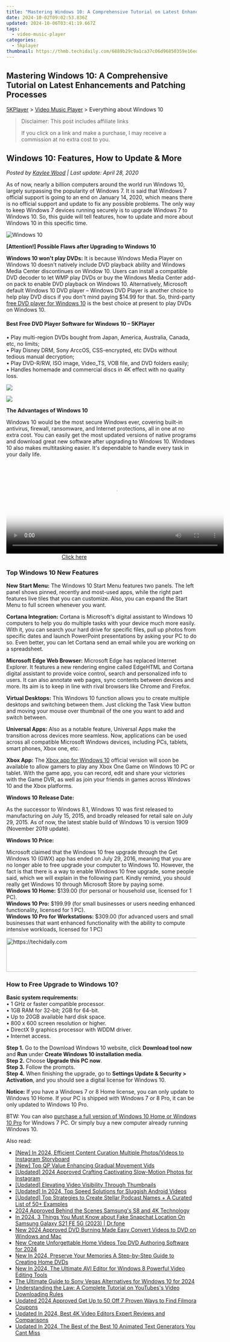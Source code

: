 ```yaml
---
title: "Mastering Windows 10: A Comprehensive Tutorial on Latest Enhancements and Patching Processes"
date: 2024-10-02T09:02:53.836Z
updated: 2024-10-06T03:41:19.667Z
tags:
  - video-music-player
categories:
  - 5kplayer
thumbnail: https://thmb.techidaily.com/6889b29c9a1ca37c06d96850359e16ed975462ec122694d578843a25c7f44c71.jpg
---
```


## Mastering Windows 10: A Comprehensive Tutorial on Latest Enhancements and Patching Processes

[5KPlayer](https://tools.techidaily.com/5kplayer/products/) \> [Video Music Player](https://tools.techidaily.com/5kplayer/video-music-player/) \> Everything about Windows 10

>  Disclaimer: This post includes affiliate links
>
>  If you click on a link and make a purchase, I may receive a commission at no extra cost to you.
>

## Windows 10: Features, How to Update & More

 _Posted by [Kaylee Wood](https://www.quora.com/profile/Amanda-Hu-21) | Last update: April 28, 2020_

As of now, nearly a billion computers around the world run Windows 10, largely surpassing the popularity of Windows 7\. It is said that Windows 7 official support is going to an end on January 14, 2020, which means there is no official support and update to fix any possible problems. The only way to keep Windows 7 devices running securely is to upgrade Windows 7 to Windows 10\. So, this guide will tell features, how to update and more about Windows 10 in this specific time.

![Windows 10](https://www.5kplayer.com/video-music-player/img/windows-10.jpg) 

**\[Attention!\] Possible Flaws after Upgrading to Windows 10**

**Windows 10 won't play DVDs:** It is because Windows Media Player on Windows 10 doesn't natively include DVD playback ability and Windows Media Center discontinues on Window 10\. Users can install a compatible DVD decoder to let WMP play DVDs or buy the Windows Media Center add-on pack to enable DVD playback on Windows 10\. Alternatively, Microsoft default Windows 10 DVD player – Windows DVD Player is another choice to help play DVD discs if you don't mind paying $14.99 for that. So, third-party [free DVD player for Windows 10](https://tools.techidaily.com/5kplayer/video-music-player/) is the best choice at present to play DVDs on Windows 10.

#### Best Free DVD Player Software for Windows 10 – 5KPlayer

• Play multi-region DVDs bought from Japan, America, Australia, Canada, etc, no limits;  
 • Play Disney DRM, Sony ArccOS, CSS-encrypted, etc DVDs without tedious manual decryption;  
 • Play DVD-R/RW, ISO image, Video\_TS, VOB file, and DVD folders easily;  
 • Handles homemade and commercial discs in 4K effect with no quality loss.

[![](https://www.5kplayer.com/video-music-player/../img/winx_btn.png)](https://tools.techidaily.com/5kplayer/products/)

  
[![](https://www.5kplayer.com/video-music-player/../img/mac_btn.png)](https://tools.techidaily.com/5kplayer/products/)

**The Advantages of Windows 10**

Windows 10 would be the most secure Windows ever, covering built-in antivirus, firewall, ransomware, and Internet protections, all in one at no extra cost. You can easily get the most updated versions of native programs and download great new software after upgrading to Windows 10\. Windows 10 also makes multitasking easier. It's dependable to handle every task in your daily life.

<!-- affiliate ads begin -->
<span id="1982456">
					<video width="576" height="240" style="cursor:pointer"
           poster="//a.impactradius-go.com/display-clicktoplayimage/1982456.png"
           onclick="if(!this.playClicked){this.play();this.setAttribute('controls',true);this.playClicked=true;}">
	   <source src="//a.impactradius-go.com/display-ad/22993-1982456">
	   <img src="//a.impactradius-go.com/display-clicktoplayimage/1982456.png" style="border: none; height: 100%; width: 100%; object-fit: contain">
	</video>
	<div style="width:360px;text-align:center"><a href="javascript:window.open(decodeURIComponent('https%3A%2F%2Fhomestyler.sjv.io%2Fc%2F5597632%2F1982456%2F22993'), '_blank');void(0);">Click here</a></div>
</span>
<img height="0" width="0" src="https://imp.pxf.io/i/5597632/1982456/22993" style="position:absolute;visibility:hidden;" border="0" />
<!-- affiliate ads end -->

### Top Windows 10 New Features

**New Start Menu:** The Windows 10 Start Menu features two panels. The left panel shows pinned, recently and most-used apps, while the right part features live tiles that you can customize. Also, you can expand the Start Menu to full screen whenever you want.

**Cortana Integration:** Cortana is Microsoft's digital assistant to Windows 10 computers to help you do multiple tasks with your device much more easily. With it, you can search your hard drive for specific files, pull up photos from specific dates and launch PowerPoint presentations by asking your PC to do so. Even better, you can let Cortana send an email while you are working on a spreadsheet.

**Microsoft Edge Web Browser:** Microsoft Edge has replaced Internet Explorer. It features a new rendering engine called EdgeHTML and Cortana digital assistant to provide voice control, search and personalized info to users. It can also annotate web pages, sync contents between devices and more. Its aim is to keep in line with rival browsers like Chrome and Firefox.

**Virtual Desktops:** This Windows 10 function allows you to create multiple desktops and switching between them. Just clicking the Task View button and moving your mouse over thumbnail of the one you want to add and switch between.

**Universal Apps:** Also as a notable feature, Universal Apps make the transition across devices more seamless. Now, applications can be used across all compatible Microsoft Windows devices, including PCs, tablets, smart phones, Xbox one, etc.

**Xbox App:** The [Xbox app for Windows 10](https://tools.techidaily.com/5kplayer/airplay/) official version will soon be available to allow gamers to play any Xbox One Game on Windows 10 PC or tablet. With the game app, you can record, edit and share your victories with the Game DVR, as well as join your friends in games across Windows 10 and the Xbox platforms.

**Windows 10 Release Date:**

As the successor to Windows 8.1, Windows 10 was first released to manufacturing on July 15, 2015, and broadly released for retail sale on July 29, 2015\. As of now, the latest stable build of Windows 10 is version 1909 (November 2019 update).

**Windows 10 Price:**

Microsoft claimed that the Windows 10 free upgrade through the Get Windows 10 (GWX) app has ended on July 29, 2016, meaning that you are no longer able to free upgrade your computer to Windows 10\. However, the fact is that there is a way to enable Windows 10 free upgrade, some people said, which we will explain in the following part. Kindly remind, you should really get Windows 10 through Microsoft Store by paying some.  
**Windows 10 Home:** $139.00 (for personal or household use, licensed for 1 PC).  
**Windows 10 Pro:** $199.99 (for small businesses or users needing enhanced functionality, licensed for 1 PC).  
**Windows 10 Pro for Workstations:** $309.00 (for advanced users and small businesses that want enhanced functionality with the ability to compute intensive workloads, licensed for 1 PC)

<!-- affiliate ads begin -->
<a href="https://wigfever.sjv.io/c/5597632/2014849/22899" target="_top" id="2014849">
  <img src="//a.impactradius-go.com/display-ad/22899-2014849" border="0" alt="https://techidaily.com" width="728" height="90"/>
</a>
<img height="0" width="0" src="https://wigfever.sjv.io/i/5597632/2014849/22899" style="position:absolute;visibility:hidden;" border="0" />
<!-- affiliate ads end -->

### How to Free Upgrade to Windows 10?

**Basic system requirements:**  
 • 1 GHz or faster compatible processor.  
 • 1GB RAM for 32-bit; 2GB for 64-bit.  
 • Up to 20GB available hard disk space.  
 • 800 x 600 screen resolution or higher.   
 • DirectX 9 graphics processor with WDDM driver.  
 • Internet access.

**Step 1.** Go to the Download Windows 10 website, click **Download tool now** and **Run** under **Create Windows 10 installation media**.  
**Step 2.** Choose **Upgrade this PC now**.  
**Step 3.** Follow the prompts.  
**Step 4.** When finishing the upgrade, go to **Settings Update & Security > Activation**, and you should see a digital license for Windows 10.

**Notice:** If you have a Windows 7 or 8 Home license, you can only update to Windows 10 Home. If your PC is shipped with Windows 7 or 8 Pro, it can be only updated to Windows 10 Pro.

BTW: You can also [purchase a full version of Windows 10 Home or Windows 10 Pro](https://www.microsoft.com/en-us/store/b/windows?rtc=1&activetab=tab:shopwindows10) for Windows 7 PC. Or simply buy a new computer already running Windows 10.

<ins class="adsbygoogle"
     style="display:block"
     data-ad-format="autorelaxed"
     data-ad-client="ca-pub-7571918770474297"
     data-ad-slot="1223367746"></ins>

<ins class="adsbygoogle"
     style="display:block"
     data-ad-client="ca-pub-7571918770474297"
     data-ad-slot="8358498916"
     data-ad-format="auto"
     data-full-width-responsive="true"></ins>

<span class="atpl-alsoreadstyle">Also read:</span>
<div><ul>
<li><a href="https://instagram-video-recordings.techidaily.com/new-in-2024-efficient-content-curation-multiple-photosvideos-to-instagram-storyboard/"><u>[New] In 2024, Efficient Content Curation Multiple Photos/Videos to Instagram Storyboard</u></a></li>
<li><a href="https://some-guidance.techidaily.com/new-top-qp-value-enhancing-gradual-movement-vids/"><u>[New] Top QP Value Enhancing Gradual Movement Vids</u></a></li>
<li><a href="https://instagram-video-recordings.techidaily.com/updated-2024-approved-crafting-captivating-slow-motion-photos-for-instagram/"><u>[Updated] 2024 Approved Crafting Captivating Slow-Motion Photos for Instagram</u></a></li>
<li><a href="https://youtube-video-recordings.techidaily.com/updated-elevating-video-visibility-through-thumbnails/"><u>[Updated] Elevating Video Visibility Through Thumbnails</u></a></li>
<li><a href="https://fox-friendly.techidaily.com/updated-in-2024-top-speed-solutions-for-sluggish-android-videos/"><u>[Updated] In 2024, Top Speed Solutions for Sluggish Android Videos</u></a></li>
<li><a href="https://fox-helps.techidaily.com/updated-top-strategies-to-create-stellar-podcast-names-plus-a-curated-list-of-50plus-examples/"><u>[Updated] Top Strategies to Create Stellar Podcast Names + A Curated List of 50+ Examples</u></a></li>
<li><a href="https://extra-resources.techidaily.com/2024-approved-behind-the-scenes-samsungs-s8-and-4k-technology/"><u>2024 Approved Behind the Scenes Samsung's S8 and 4K Technology</u></a></li>
<li><a href="https://location-social.techidaily.com/in-2024-3-things-you-must-know-about-fake-snapchat-location-on-samsung-galaxy-s21-fe-5g-2023-drfone-by-drfone-virtual-android/"><u>In 2024, 3 Things You Must Know about Fake Snapchat Location On Samsung Galaxy S21 FE 5G (2023) | Dr.fone</u></a></li>
<li><a href="https://video-ai-editor.techidaily.com/new-2024-approved-dvd-burning-made-easy-convert-videos-to-dvd-on-windows-and-mac/"><u>New 2024 Approved DVD Burning Made Easy Convert Videos to DVD on Windows and Mac</u></a></li>
<li><a href="https://video-ai-editor.techidaily.com/new-create-unforgettable-home-videos-top-dvd-authoring-software-for-2024/"><u>New Create Unforgettable Home Videos Top DVD Authoring Software for 2024</u></a></li>
<li><a href="https://video-ai-editor.techidaily.com/new-in-2024-preserve-your-memories-a-step-by-step-guide-to-creating-home-dvds/"><u>New In 2024, Preserve Your Memories A Step-by-Step Guide to Creating Home DVDs</u></a></li>
<li><a href="https://video-ai-editor.techidaily.com/new-in-2024-the-ultimate-avi-editor-for-windows-8-powerful-video-editing-tools/"><u>New In 2024, The Ultimate AVI Editor for Windows 8 Powerful Video Editing Tools</u></a></li>
<li><a href="https://video-ai-editor.techidaily.com/the-ultimate-guide-to-sony-vegas-alternatives-for-windows-10-for-2024/"><u>The Ultimate Guide to Sony Vegas Alternatives for Windows 10 for 2024</u></a></li>
<li><a href="https://some-knowledge.techidaily.com/understanding-the-law-a-complete-tutorial-on-youtubess-video-downloading-rules/"><u>Understanding the Law: A Complete Tutorial on YouTubes's Video Downloading Rules</u></a></li>
<li><a href="https://video-ai-editor.techidaily.com/updated-2024-approved-get-up-to-50-off-7-proven-ways-to-find-filmora-coupons/"><u>Updated 2024 Approved Get Up to 50 Off 7 Proven Ways to Find Filmora Coupons</u></a></li>
<li><a href="https://video-ai-editor.techidaily.com/updated-in-2024-best-4k-video-editors-expert-reviews-and-comparisons/"><u>Updated In 2024, Best 4K Video Editors Expert Reviews and Comparisons</u></a></li>
<li><a href="https://video-ai-editor.techidaily.com/updated-in-2024-the-best-of-the-best-10-animated-text-generators-you-cant-miss/"><u>Updated In 2024, The Best of the Best 10 Animated Text Generators You Cant Miss</u></a></li>
</ul></div>

